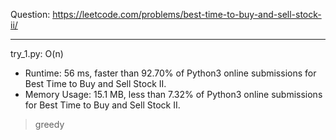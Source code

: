 Question: https://leetcode.com/problems/best-time-to-buy-and-sell-stock-ii/

---

try_1.py: O(n)
* Runtime: 56 ms, faster than 92.70% of Python3 online submissions for Best Time to Buy and Sell Stock II.
* Memory Usage: 15.1 MB, less than 7.32% of Python3 online submissions for Best Time to Buy and Sell Stock II.

> greedy
